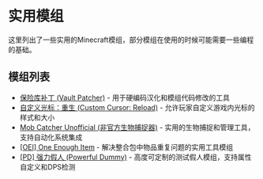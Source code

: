 # 实用模组

这里列出了一些实用的Minecraft模组，部分模组在使用的时候可能需要一些编程的基础。

## 模组列表

- [保险库补丁 (Vault Patcher)](/modrec/useful/vp) - 用于硬编码汉化和模组代码修改的工具
- [自定义光标：重生 (Custom Cursor: Reload)](/modrec/useful/ccr) - 允许玩家自定义游戏内光标的样式和大小
- [Mob Catcher Unofficial (非官方生物捕捉器)](/modrec/useful/mob-catcher-unofficial) - 实用的生物捕捉和管理工具，支持自动化系统集成
- [[OEI] One Enough Item](/modrec/useful/oneenoughitem) - 解决整合包中物品重复问题的实用工具模组
- [[PD] 强力假人 (Powerful Dummy)](/modrec/useful/powerful-dummy) - 高度可定制的测试假人模组，支持属性自定义和DPS检测